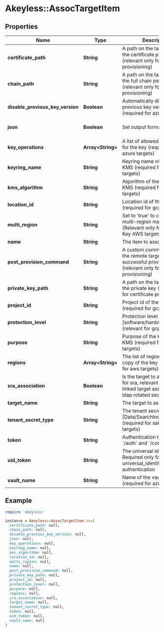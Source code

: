 # Akeyless::AssocTargetItem

## Properties

| Name | Type | Description | Notes |
| ---- | ---- | ----------- | ----- |
| **certificate_path** | **String** | A path on the target to store the certificate pem file (relevant only for certificate provisioning) | [optional] |
| **chain_path** | **String** | A path on the target to store the full chain pem file (relevant only for certificate provisioning) | [optional] |
| **disable_previous_key_version** | **Boolean** | Automatically disable previous key version (required for azure targets) | [optional][default to false] |
| **json** | **Boolean** | Set output format to JSON | [optional][default to false] |
| **key_operations** | **Array&lt;String&gt;** | A list of allowed operations for the key (required for azure targets) | [optional] |
| **keyring_name** | **String** | Keyring name of the GCP KMS (required for gcp targets) | [optional] |
| **kms_algorithm** | **String** | Algorithm of the key in GCP KMS (required for gcp targets) | [optional] |
| **location_id** | **String** | Location id of the GCP KMS (required for gcp targets) | [optional] |
| **multi_region** | **String** | Set to &#39;true&#39; to create a multi-region managed key. (Relevant only for Classic Key AWS targets) | [optional][default to &#39;false&#39;] |
| **name** | **String** | The item to associate |  |
| **post_provision_command** | **String** | A custom command to run on the remote target after successful provisioning (relevant only for certificate provisioning) | [optional] |
| **private_key_path** | **String** | A path on the target to store the private key (relevant only for certificate provisioning) | [optional] |
| **project_id** | **String** | Project id of the GCP KMS (required for gcp targets) | [optional] |
| **protection_level** | **String** | Protection level of the key [software/hardware] (relevant for gcp targets) | [optional][default to &#39;software&#39;] |
| **purpose** | **String** | Purpose of the key in GCP KMS (required for gcp targets) | [optional] |
| **regions** | **Array&lt;String&gt;** | The list of regions to create a copy of the key in (relevant for aws targets) | [optional] |
| **sra_association** | **Boolean** | Is the target to associate is for sra, relevant only for linked target association for ldap rotated secret | [optional][default to false] |
| **target_name** | **String** | The target to associate |  |
| **tenant_secret_type** | **String** | The tenant secret type [Data/SearchIndex/Analytics] (required for salesforce targets) | [optional] |
| **token** | **String** | Authentication token (see &#x60;/auth&#x60; and &#x60;/configure&#x60;) | [optional] |
| **uid_token** | **String** | The universal identity token, Required only for universal_identity authentication | [optional] |
| **vault_name** | **String** | Name of the vault used (required for azure targets) | [optional] |

## Example

```ruby
require 'akeyless'

instance = Akeyless::AssocTargetItem.new(
  certificate_path: null,
  chain_path: null,
  disable_previous_key_version: null,
  json: null,
  key_operations: null,
  keyring_name: null,
  kms_algorithm: null,
  location_id: null,
  multi_region: null,
  name: null,
  post_provision_command: null,
  private_key_path: null,
  project_id: null,
  protection_level: null,
  purpose: null,
  regions: null,
  sra_association: null,
  target_name: null,
  tenant_secret_type: null,
  token: null,
  uid_token: null,
  vault_name: null
)
```

